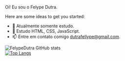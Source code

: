 Oi! Eu sou o Felype Dutra.

Here are some ideas to get you started:

- 🔭 Atualmente somente estudo.
- 🌱 Estudo HTML, CSS, JavaScript.
- 📫 Entre em contato comigo dutrafellype@gmail.com.


![FelypeDutra GitHub stats](https://github-readme-stats.vercel.app/api?username=felpdutra&show_icons=true&theme=dracula)       
[![Top Langs](https://github-readme-stats.vercel.app/api/top-langs/?username=felpdutra)](https://github.com/felpdutra/github-readme-stats)
